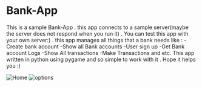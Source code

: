 # Bank-App
This is a sample Bank-App . this app connects to a sample server(maybe the server does not respond when you run it) . You can test this app with your own server:) . this app manages all things that a bank needs like : -Create bank account -Show all Bank accounts -User sign up -Get Bank account Logs -Show All transactions -Make Transactions and etc. This app written in python using pygame and so simple to work with it . Hope it helps you :)

![Home](https://user-images.githubusercontent.com/56608616/139872341-0c8794c5-0bc5-44e4-995c-c1c25482684d.jpg)
![options](https://user-images.githubusercontent.com/56608616/139872352-0faaf66f-f129-4003-a059-c9ab50c02ace.png)
